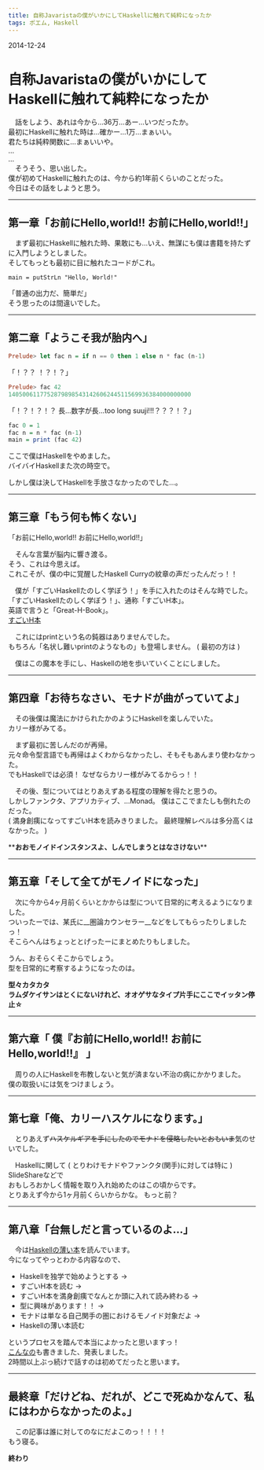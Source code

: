 ```yaml
---
title: 自称Javaristaの僕がいかにしてHaskellに触れて純粋になったか
tags: ポエム, Haskell
---
```

2014-12-24

# 自称Javaristaの僕がいかにしてHaskellに触れて純粋になったか

　話をしよう、あれは今から…36万…あー…いつだったか。  
最初にHaskellに触れた時は…確かー…1万…まぁいい。  
君たちは純粋関数に…まぁいいや。  
…  
…  
　そうそう、思い出した。  
僕が初めてHaskellに触れたのは、今から約1年前くらいのことだった。  
今日はその話をしようと思う。  


- - -

## 第一章「お前にHello,world!! お前にHello,world!!」

　まず最初にHaskellに触れた時、果敢にも…いえ、無謀にも僕は書籍を持たずに入門しようとしました。  
そしてもっとも最初に目に触れたコードがこれ。

    main = putStrLn "Hello, World!"

「普通の出力だ、簡単だ」  
そう思ったのは間違いでした。


- - -

## 第二章「ようこそ我が胎内へ」

```haskell
Prelude> let fac n = if n == 0 then 1 else n * fac (n-1)
```

「！？？ ！？！？」

```haskell
Prelude> fac 42
1405006117752879898543142606244511569936384000000000
```

「！？！？！？ 長…数字が長…too long suuji!!!？？？！？」

```haskell
fac 0 = 1
fac n = n * fac (n-1)
main = print (fac 42)
```

ここで僕はHaskellをやめました。  
バイバイHaskellまた次の時空で。  


しかし僕は決してHaskellを手放さなかったのでした…。  


- - -

## 第三章「もう何も怖くない」

「お前にHello,world!! お前にHello,world!!」  

　そんな言葉が脳内に響き渡る。  
そう、これは今思えば。  
これこそが、僕の中に覚醒したHaskell Curryの紋章の声だったんだっ！！  


　僕が「すごいHaskellたのしく学ぼう！」を手に入れたのはそんな時でした。  
「すごいHaskellたのしく学ぼう！」、通称「すごいH本」。  
英語で言うと「Great-H-Book」。  
[すごいH本](http://www.amazon.co.jp/%E3%81%99%E3%81%94%E3%81%84Haskell%E3%81%9F%E3%81%AE%E3%81%97%E3%81%8F%E5%AD%A6%E3%81%BC%E3%81%86-Miran-Lipova%C4%8Da/dp/4274068854)

　これにはprintという名の鈍器はありませんでした。  
もちろん「名状し難いprintのようなもの」も登場しません。 ( 最初の方は )  

　僕はこの魔本を手にし、Haskellの地を歩いていくことにしました。  


- - -

## 第四章「お待ちなさい、モナドが曲がっていてよ」

　その後僕は魔法にかけられたかのようにHaskellを楽しんでいた。  
カリー様がみてる。  

　まず最初に苦しんだのが再帰。  
元々命令型言語でも再帰はよくわからなかったし、そもそもあんまり使わなかった。  
でもHaskellでは必須！ なぜならカリー様がみてるからっ！！  

　その後、型についてはとりあえずある程度の理解を得たと思うの。  
しかしファンクタ、アプリカティブ、…Monad。
僕はここでまたしも倒れたのだった。   
( 満身創痍になってすごいH本を読みきりました。 最終理解レベルは多分高くはなかった。 )  

\*\*__おおモノイドインスタンスよ、しんでしまうとはなさけない__\*\*  


- - -

## 第五章「そして全てがモノイドになった」

　次に今から4ヶ月前くらいとかからは型について日常的に考えるようになりました。  
ついったーでは、某氏に__圏論カウンセラー__などをしてもらったりしましたっ！  
そこらへんはちょっととげったーにまとめたりもしました。  

うん、おそらくそこからでしょう。  
型を日常的に考察するようになったのは。  

__型々カタカタ__  
__ラムダケイサンはとくにないけれど、オオゲサなタイプ片手にここでイッタン停止☆__


- - -

## 第六章「 僕『お前にHello,world!! お前にHello,world!!』 」

　周りの人にHaskellを布教しないと気が済まない不治の病にかかりました。  
僕の取扱いには気をつけましょう。  


- - -

## 第七章「俺、カリーハスケルになります。」

　とりあえず~~ハスケルギアを手にしたのでモナドを侵略したいとおもいま~~気のせいでした。  

　Haskellに関して ( とりわけモナドやファンクタ(関手)に対しては特に ) SlideShareなどで  
おもしろおかしく情報を取り入れ始めたのはこの頃からです。  
とりあえず今から1ヶ月前くらいからかな。 もっと前？  


- - -

## 第八章「台無しだと言っているのよ…」

　今は[Haskellの薄い本](http://www.amazon.co.jp/%E3%83%97%E3%83%AD%E3%82%B0%E3%83%A9%E3%83%9F%E3%83%B3%E3%82%B0Haskell-Graham-Hutton/dp/4274067815)を読んでいます。  
今になってやっとわかる内容なので、

* Haskellを独学で始めようとする                      ->
* すごいH本を読む                                    ->
* すごいH本を満身創痍でなんとか頭に入れて読み終わる  ->
* 型に興味があります！！                             ->
* モナドは単なる自己関手の圏におけるモノイド対象だよ ->
* Haskellの薄い本読む

というプロセスを踏んで本当によかったと思いますっ！  
[こんなの](http://www.slideshare.net/YoichiroIshikawa/haskelljavavim-script)も書きました、発表しました。  
2時間以上ぶっ続けで話すのは初めてだったと思います。  


- - -
## 最終章「だけどね、だれが、どこで死ぬかなんて、私にはわからなかったのよ。」
　この記事は誰に対してのなにだよこのっ！！！！  
もう寝る。
  
  
  
__終わり__
  
  
  
